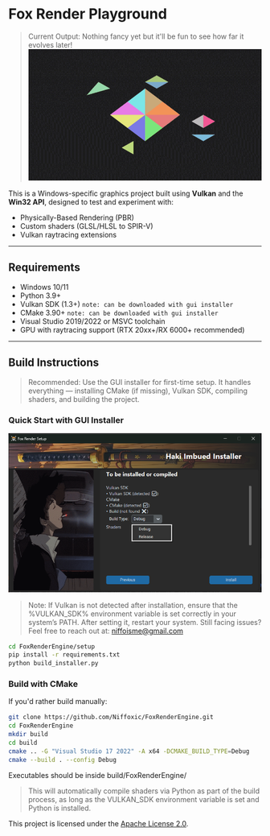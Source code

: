 # Fox Render Playground

> Current Output: Nothing fancy yet but it'll be fun to see how far it evolves later!
![Fox Render Playground Demo](doc/output/output-1.gif)

This is a Windows-specific graphics project built using **Vulkan** and the **Win32 API**, designed to test and experiment with:

- Physically-Based Rendering (PBR)
- Custom shaders (GLSL/HLSL to SPIR-V)
- Vulkan raytracing extensions

---

## Requirements

- Windows 10/11
- Python 3.9+
- Vulkan SDK (1.3+) `note: can be downloaded with gui installer`
- CMake 3.90+ `note: can be downloaded with gui installer`
- Visual Studio 2019/2022 or MSVC toolchain
- GPU with raytracing support (RTX 20xx+/RX 6000+ recommended)

---

## Build Instructions

> Recommended: Use the GUI installer for first-time setup. It handles everything — installing CMake (if missing), Vulkan SDK, compiling shaders, and building the project.

### Quick Start with GUI Installer

![GUI Installer Preview](doc/installer-image.png)

> Note: If Vulkan is not detected after installation, ensure that the %VULKAN_SDK% environment variable is set correctly in your system’s PATH. After setting it, restart your system.
Still facing issues? Feel free to reach out at: niffoisme@gmail.com
```bash
cd FoxRenderEngine/setup
pip install -r requirements.txt
python build_installer.py
```

### Build with CMake
If you'd rather build manually:
```bash
git clone https://github.com/Niffoxic/FoxRenderEngine.git
cd FoxRenderEngine
mkdir build
cd build
cmake .. -G "Visual Studio 17 2022" -A x64 -DCMAKE_BUILD_TYPE=Debug
cmake --build . --config Debug
```

Executables should be inside build/FoxRenderEngine/

> This will automatically compile shaders via Python as part of the build process, as long as the VULKAN_SDK environment variable is set and Python is installed.

This project is licensed under the [Apache License 2.0](http://www.apache.org/licenses/LICENSE-2.0).
